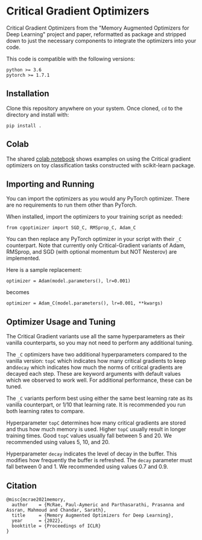 # Critical Gradient Optimizers

Critical Gradient Optimizers from the "Memory Augmented Optimizers for Deep Learning" project and paper, reformatted as package and stripped down to just the necessary components to integrate the optimizers into your code.

This code is compatible with the following versions:

```
python >= 3.6
pytorch >= 1.7.1
```

## Installation

Clone this repository anywhere on your system. Once cloned, `cd` to the directory and install with:

```
pip install .
```

## Colab

The shared [colab notebook](https://colab.research.google.com/drive/1m8Edr7aAHlBIlAtV2PZRQgnKIcf0VQh5?usp=sharing) shows examples on using the Critical gradient optimizers on toy classification tasks constructed with scikit-learn package. 

## Importing and Running

You can import the optimizers as you would any PyTorch optimizer. There are no requirements to run them other than PyTorch.

When installed, import the optimizers to your training script as needed:

```
from cgoptimizer import SGD_C, RMSprop_C, Adam_C
```

You can then replace any PyTorch optimizer in your script with their `_C` counterpart. Note that currently only Critical-Gradient variants of Adam, RMSprop, and SGD (with optional momentum but NOT Nesterov) are implemented.

Here is a sample replacement:

```
optimizer = Adam(model.parameters(), lr=0.001)
```

becomes

```
optimizer = Adam_C(model.parameters(), lr=0.001, **kwargs)
```

## Optimizer Usage and Tuning

The Critical Gradient variants use all the same hyperparameters as their vanilla counterparts, so you may not need to perform any additional tuning.

The `_C` optimizers have two additional hyperparameters compared to the vanilla version: `topC` which indicates how many critical gradients to keep and`decay` which indicates how much the norms of critical gradients are decayed each step. These are keyword arguments with default values which we observed to work well. For additional performance, these can be tuned.

The `_C` variants perform best using either the same best learning rate as its vanilla counterpart, or 1/10 that learning rate. It is recommended you run both learning rates to compare.

Hyperparameter  `topC` determines how many critical gradients are stored and thus how much memory is used. Higher `topC` usually result in longer training times. Good `topC` values usually fall between 5 and 20. We recommended using values 5, 10, and 20.

Hyperparameter `decay` indicates the level of decay in the buffer. This modifies how frequently the buffer is refreshed. The `decay` parameter must fall between 0 and 1. We recommended using values 0.7 and 0.9.

## Citation

```
@misc{mcrae2021memory,
  author    = {McRae, Paul-Aymeric and Parthasarathi, Prasanna and Assran, Mahmoud and Chandar, Sarath},
  title     = {Memory Augmented Optimizers for Deep Learning},
  year      = {2022},
  booktitle = {Proceedings of ICLR}
}
